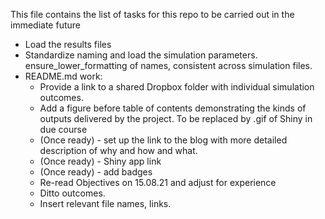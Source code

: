 This file contains the list of tasks for this repo to be carried out in the immediate future
* Load the results files
* Standardize naming and load the simulation parameters. ensure_lower_formatting of names, consistent across simulation files.
* README.md work:
  - Provide a link to a shared Dropbox folder with individual simulation outcomes.
  - Add a figure before table of contents demonstrating the kinds of outputs delivered by the project. To be replaced by .gif of Shiny in due course
  - (Once ready) - set up the link to the blog with more detailed description of why and how and what.
  - (Once ready) - Shiny app link
  - (Once ready) - add badges
  - Re-read Objectives on 15.08.21 and adjust for experience
  - Ditto outcomes.
  - Insert relevant file names, links.
